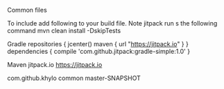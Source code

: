 Common files

To include add following to your build file.
Note jitpack run s the following command
mvn clean install -DskipTests

Gradle
  repositories {
        jcenter()
        maven { url "https://jitpack.io" }
   }
   dependencies {
         compile 'com.github.jitpack:gradle-simple:1.0'
   }
   
Maven
<repository>
		    <id>jitpack.io</id>
		    <url>https://jitpack.io</url>
		</repository>

<dependency>
			<groupId>com.github.khylo</groupId>
			<artifactId>common</artifactId>
			<version>master-SNAPSHOT</version>
		</dependency>   